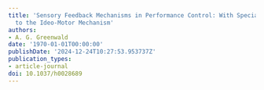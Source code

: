 ```yaml
---
title: 'Sensory Feedback Mechanisms in Performance Control: With Special Reference
  to the Ideo-Motor Mechanism'
authors:
- A. G. Greenwald
date: '1970-01-01T00:00:00'
publishDate: '2024-12-24T10:27:53.953737Z'
publication_types:
- article-journal
doi: 10.1037/h0028689
---
```

